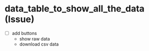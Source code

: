 # data_table_to_show_all_the_data (Issue)

- [ ] add buttons
  - show raw data
  - download csv data
